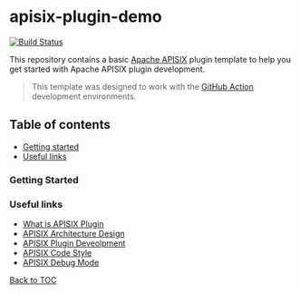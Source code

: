 # apisix-plugin-demo

[![Build Status][badge-action-img]][badge-action-url]

This repository contains a basic [Apache APISIX](https://github.com/apache/apisix) plugin template to help you
get started with Apache APISIX plugin development.

> This template was designed to work with the [GitHub Action](https://github.com/features/actions) development environments.

## Table of contents
- [Getting started](#getting-started) 
- [Useful links](#useful-links)

### Getting Started

### Useful links
- [What is APISIX Plugin][plugin]
- [APISIX Architecture Design][apisix-architecture-design]
- [APISIX Plugin Deveolpment][plugin-develop]
- [APISIX Code Style][apisix-code-style]
- [APISIX Debug Mode][apisix-debug-mode]

[Back to TOC](#table-of-contents)

[badge-action-url]: https://github.com/api7/apisix-plugin-template/actions
[badge-action-img]: https://github.com/api7/apisix-plugin-template/actions/workflows/ci.yml/badge.svg

[apisix-architecture-design]: https://apisix.apache.org/docs/apisix/architecture-design/apisix
[apisix-debug-mode]: https://apisix.apache.org/docs/apisix/architecture-design/debug-mode
[plugin]: https://apisix.apache.org/docs/apisix/architecture-design/plugin
[plugin-develop]: https://apisix.apache.org/docs/apisix/plugin-develop
[apisix-code-style]: https://github.com/apache/apisix/blob/master/CODE_STYLE.md